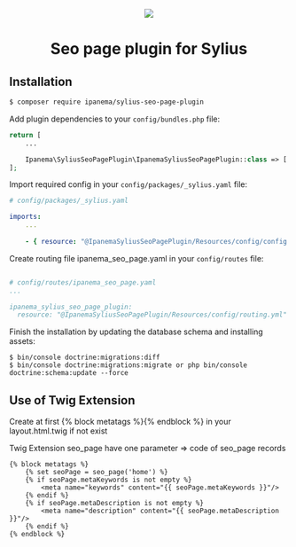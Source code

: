 <p align="center">
    <a href="https://sylius.com" target="_blank">
        <img src="https://demo.sylius.com/assets/shop/img/logo.png" />
    </a>
</p>

<h1 align="center">Seo page plugin for Sylius</h1>

## Installation
```bash
$ composer require ipanema/sylius-seo-page-plugin
```

Add plugin dependencies to your `config/bundles.php` file:
```php
return [
    ...

    Ipanema\SyliusSeoPagePlugin\IpanemaSyliusSeoPagePlugin::class => ['all' => true],
];
```
Import required config in your `config/packages/_sylius.yaml` file:

```yaml
# config/packages/_sylius.yaml

imports:
    ...
    
    - { resource: "@IpanemaSyliusSeoPagePlugin/Resources/config/config.yml" }
```

Create routing file ipanema_seo_page.yaml in your `config/routes` file:

```yaml

# config/routes/ipanema_seo_page.yaml
...

ipanema_sylius_seo_page_plugin:
  resource: "@IpanemaSyliusSeoPagePlugin/Resources/config/routing.yml"
```

Finish the installation by updating the database schema and installing assets:
```
$ bin/console doctrine:migrations:diff
$ bin/console doctrine:migrations:migrate or php bin/console doctrine:schema:update --force
```
## Use of Twig Extension

Create at first {% block metatags %}{% endblock %} in your layout.html.twig if not exist

Twig Extension seo_page have one parameter => code of seo_page records

```twig
{% block metatags %}
    {% set seoPage = seo_page('home') %}
    {% if seoPage.metaKeywords is not empty %}
        <meta name="keywords" content="{{ seoPage.metaKeywords }}"/>
    {% endif %}
    {% if seoPage.metaDescription is not empty %}
        <meta name="description" content="{{ seoPage.metaDescription }}"/>
    {% endif %}
{% endblock %}
```
